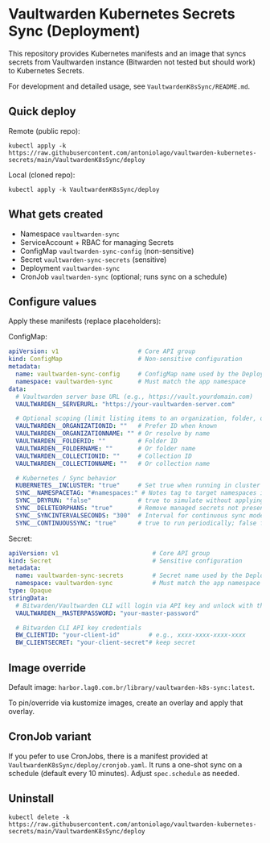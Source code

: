 # Vaultwarden Kubernetes Secrets Sync (Deployment)

This repository provides Kubernetes manifests and an image that syncs secrets from Vaultwarden instance (Bitwarden not tested but should work) to Kubernetes Secrets.

For development and detailed usage, see `VaultwardenK8sSync/README.md`.

## Quick deploy

Remote (public repo):

```
kubectl apply -k https://raw.githubusercontent.com/antoniolago/vaultwarden-kubernetes-secrets/main/VaultwardenK8sSync/deploy
```

Local (cloned repo):

```
kubectl apply -k VaultwardenK8sSync/deploy
```

## What gets created

- Namespace `vaultwarden-sync`
- ServiceAccount + RBAC for managing Secrets
- ConfigMap `vaultwarden-sync-config` (non-sensitive)
- Secret `vaultwarden-sync-secrets` (sensitive)
- Deployment `vaultwarden-sync`
 - CronJob `vaultwarden-sync` (optional; runs sync on a schedule)

## Configure values

Apply these manifests (replace placeholders):

ConfigMap:
```yaml
apiVersion: v1                      # Core API group
kind: ConfigMap                     # Non-sensitive configuration
metadata:
  name: vaultwarden-sync-config     # ConfigMap name used by the Deployment
  namespace: vaultwarden-sync       # Must match the app namespace
data:
  # Vaultwarden server base URL (e.g., https://vault.yourdomain.com)
  VAULTWARDEN__SERVERURL: "https://your-vaultwarden-server.com"

  # Optional scoping (limit listing items to an organization, folder, or collection)
  VAULTWARDEN__ORGANIZATIONID: ""   # Prefer ID when known
  VAULTWARDEN__ORGANIZATIONNAME: "" # Or resolve by name
  VAULTWARDEN__FOLDERID: ""         # Folder ID
  VAULTWARDEN__FOLDERNAME: ""       # Or folder name
  VAULTWARDEN__COLLECTIONID: ""     # Collection ID
  VAULTWARDEN__COLLECTIONNAME: ""   # Or collection name

  # Kubernetes / Sync behavior
  KUBERNETES__INCLUSTER: "true"     # Set true when running in cluster
  SYNC__NAMESPACETAG: "#namespaces:" # Notes tag to target namespaces in Vaultwarden items
  SYNC__DRYRUN: "false"             # true to simulate without applying changes
  SYNC__DELETEORPHANS: "true"       # Remove managed secrets not present in Vaultwarden
  SYNC__SYNCINTERVALSECONDS: "300"  # Interval for continuous sync mode
  SYNC__CONTINUOUSSYNC: "true"      # true to run periodically; false for one-shot (good for cronjobs)
```

Secret:
```yaml
apiVersion: v1                          # Core API group
kind: Secret                            # Sensitive configuration
metadata:
  name: vaultwarden-sync-secrets        # Secret name used by the Deployment
  namespace: vaultwarden-sync           # Must match the app namespace
type: Opaque
stringData:
  # Bitwarden/Vaultwarden CLI will login via API key and unlock with this password
  VAULTWARDEN__MASTERPASSWORD: "your-master-password"

  # Bitwarden CLI API key credentials
  BW_CLIENTID: "your-client-id"        # e.g., xxxx-xxxx-xxxx-xxxx
  BW_CLIENTSECRET: "your-client-secret"# keep secret
```

## Image override

Default image: `harbor.lag0.com.br/library/vaultwarden-k8s-sync:latest`.

To pin/override via kustomize images, create an overlay and apply that overlay.

## CronJob variant

If you pefer to use CronJobs, there is a manifest provided at `VaultwardenK8sSync/deploy/cronjob.yaml`. It runs a one-shot sync on a schedule (default every 10 minutes). Adjust `spec.schedule` as needed.

## Uninstall

```
kubectl delete -k https://raw.githubusercontent.com/antoniolago/vaultwarden-kubernetes-secrets/main/VaultwardenK8sSync/deploy
```